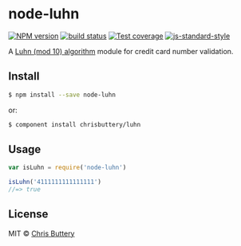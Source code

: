 # node-luhn

[![NPM version][npm-image]][npm-url]
[![build status][travis-image]][travis-url]
[![Test coverage][coveralls-image]][coveralls-url]
[![js-standard-style][standard-image]][standard-url]

A [Luhn (mod 10) algorithm](http://en.wikipedia.org/wiki/Luhn_algorithm) module for credit card number validation.

## Install

```sh
$ npm install --save node-luhn
```

or:

```sh
$ component install chrisbuttery/luhn
```
## Usage

```js
var isLuhn = require('node-luhn')

isLuhn('4111111111111111')
//=> true
```

## License

MIT © [Chris Buttery](http://chrisbuttery.com)

[npm-image]: https://img.shields.io/npm/v/node-luhn.svg?style=flat-square
[npm-url]: https://npmjs.org/package/node-luhn
[travis-image]: https://img.shields.io/travis/chrisbuttery/node-luhn.svg?style=flat-square
[travis-url]: https://travis-ci.org/chrisbuttery/node-luhn
[standard-image]: https://img.shields.io/badge/code%20style-standard-brightgreen.svg?style=flat-square
[standard-url]: https://github.com/feross/standard
[coveralls-image]: https://img.shields.io/coveralls/chrisbuttery/node-luhn.svg?style=flat-square
[coveralls-url]: https://coveralls.io/r/chrisbuttery/node-luhn?branch=master

